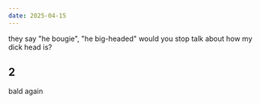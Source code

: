 ```yaml
---
date: 2025-04-15
---
```


they say "he bougie", "he big-headed" would you stop talk about how my dick head is?

## 2

bald again
